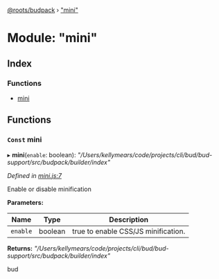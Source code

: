 [@roots/budpack](../globals.md) › ["mini"](_mini_.md)

# Module: "mini"

## Index

### Functions

* [mini](_mini_.md#const-mini)

## Functions

### `Const` mini

▸ **mini**(`enable`: boolean): *"/Users/kellymears/code/projects/cli/bud/bud-support/src/budpack/builder/index"*

*Defined in [mini.js:7](https://github.com/roots/bud-support/blob/5442f65/src/budpack/builder/api/mini.js#L7)*

Enable or disable minification

**Parameters:**

Name | Type | Description |
------ | ------ | ------ |
`enable` | boolean | true to enable CSS/JS minification. |

**Returns:** *"/Users/kellymears/code/projects/cli/bud/bud-support/src/budpack/builder/index"*

bud
